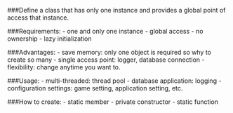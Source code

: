 ###Define a class that has only one instance and provides a global point of access that instance.

###Requirements:
    - one and only one instance
    - global access
    - no ownership
    - lazy initialization

###Advantages:
    - save memory: only one object is required so why to create so many
    - single access point: logger, database connection
    - flexibility: change anytime you want to.

###Usage:
    - multi-threaded: thread pool
    - database application: logging
    - configuration settings: game setting, application setting, etc.

###How to create:
    - static member
    - private constructor
    - static function